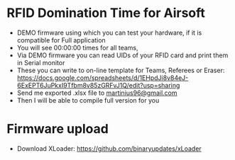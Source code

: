 # RFID Domination Time for Airsoft
* DEMO firmware using which you can test your hardware, if it is compatible for Full application
* You will see 00:00:00 times for all teams,
* Via DEMO firmware you can read UIDs of your RFID card and print them in Serial monitor
* These you can write to on-line template for Teams, Referees or Eraser: https://docs.google.com/spreadsheets/d/1EHpdJi8v84eJ-6ExEPT6JuPkxI9Tfbm8v85zGRFvJ1Q/edit?usp=sharing
* Send me exported .xlsx file to martinius96@gmail.com
* Then I will be able to compile full version for you 

# Firmware upload
* Download XLoader: https://github.com/binaryupdates/xLoader
